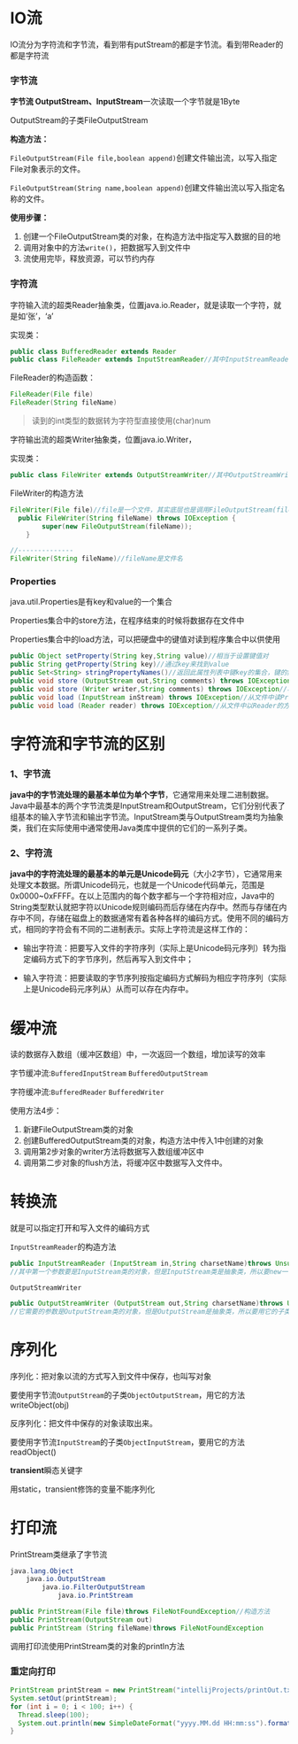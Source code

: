 # IO流

IO流分为字符流和字节流，看到带有putStream的都是字节流。看到带Reader的都是字符流

### 字节流

**字节流 OutputStream、InputStream**一次读取一个字节就是1Byte

OutputStream的子类FileOutputStream

**构造方法：**

`FileOutputStream(File file,boolean append)`创建文件输出流，以写入指定File对象表示的文件。

`FileOutputStream(String name,boolean append)`创建文件输出流以写入指定名称的文件。

**使用步骤：**

1. 创建一个FileOutputStream类的对象，在构造方法中指定写入数据的目的地
2. 调用对象中的方法`write()`，把数据写入到文件中
3. 流使用完毕，释放资源，可以节约内存

### 字符流

字符输入流的超类Reader抽象类，位置java.io.Reader，就是读取一个字符，就是如‘张’，‘a’

实现类：

```java
public class BufferedReader extends Reader
public class FileReader extends InputStreamReader//其中InputStreamReader继承了Reader
```

FileReader的构造函数：

```java
FileReader(File file)
FileReader(String fileName)
```

>  读到的int类型的数据转为字符型直接使用(char)num

字符输出流的超类Writer抽象类，位置java.io.Writer，

实现类：

```java
public class FileWriter extends OutputStreamWriter//其中OutputStreamWriter又继承了Writer类
```

FileWriter的构造方法

```java
FileWriter(File file)//file是一个文件，其实底层也是调用FileOutputStream(fileName)
  public FileWriter(String fileName) throws IOException {
        super(new FileOutputStream(fileName));
    }

//--------------
FileWriter(String fileName)//fileName是文件名
```

### Properties

java.util.Properties是有key和value的一个集合

Properties集合中的store方法，在程序结束的时候将数据存在文件中

Properties集合中的load方法，可以把硬盘中的键值对读到程序集合中以供使用

```java
public Object setProperty(String key,String value)//相当于设置键值对
public String getProperty(String key)//通过key来找到value
public Set<String> stringPropertyNames()//返回此属性列表中键key的集合，键的集合为字符串，返回的是无须的键的Set集合
public void store (OutputStream out,String comments) throws IOException//将Properties集合存储到文件中
public void store (Writer writer,String comments) throws IOException//将Properties集合存储到文件中
public void load (InputStream inStream) throws IOException//从文件中读Properties集合
public void load (Reader reader) throws IOException//从文件中以Reader的方式读

```





# 字符流和字节流的区别

### 1、字节流

**java中的字节流处理的最基本单位为单个字节**，它通常用来处理二进制数据。Java中最基本的两个字节流类是InputStream和OutputStream，它们分别代表了组基本的输入字节流和输出字节流。InputStream类与OutputStream类均为抽象类，我们在实际使用中通常使用Java类库中提供的它们的一系列子类。

### 2、字符流

 **java中的字符流处理的最基本的单元是Unicode码元**（大小2字节），它通常用来处理文本数据。所谓Unicode码元，也就是一个Unicode代码单元，范围是0x0000~0xFFFF。在以上范围内的每个数字都与一个字符相对应，Java中的String类型默认就把字符以Unicode规则编码而后存储在内存中。然而与存储在内存中不同，存储在磁盘上的数据通常有着各种各样的编码方式。使用不同的编码方式，相同的字符会有不同的二进制表示。实际上字符流是这样工作的：

- 输出字符流：把要写入文件的字符序列（实际上是Unicode码元序列）转为指定编码方式下的字节序列，然后再写入到文件中；

- 输入字符流：把要读取的字节序列按指定编码方式解码为相应字符序列（实际上是Unicode码元序列从）从而可以存在内存中。





# 缓冲流

读的数据存入数组（缓冲区数组）中，一次返回一个数组，增加读写的效率

字节缓冲流:`BufferedInputStream` `BufferedOutputStream`

字符缓冲流:`BufferedReader` `BufferedWriter`

使用方法4步：

1. 新建FileOutputStream类的对象
2. 创建BufferedOutputStream类的对象，构造方法中传入1中创建的对象
3. 调用第2步对象的writer方法将数据写入数组缓冲区中
4. 调用第二步对象的flush方法，将缓冲区中数据写入文件中。

# 转换流

就是可以指定打开和写入文件的编码方式

`InputStreamReader`的构造方法

```java
public InputStreamReader (InputStream in,String charsetName)throws UnsupportedEncodingException
//其中第一个参数要是InputStream类的对象，但是InputStream类是抽象类，所以要new一个它的子类FileInputStream的对象

```

`OutputStreamWriter`

```java
public OutputStreamWriter (OutputStream out,String charsetName)throws UnsupportedEncodingException
//它需要的参数是OutputStream类的对象，但是OutputStream是抽象类，所以要用它的子类FileOutputStream类的对象。
```

# 序列化

序列化：把对象以流的方式写入到文件中保存，也叫写对象

要使用字节流`OutputStream`的子类`ObjectOutputStream`，用它的方法writeObject(obj)

反序列化：把文件中保存的对象读取出来。

要使用字节流`InputStream`的子类`ObjectInputStream`，要用它的方法readObject()

**transient**瞬态关键字

用static，transient修饰的变量不能序列化

# 打印流

PrintStream类继承了字节流

```java
java.lang.Object
	java.io.OutputStream
		java.io.FilterOutputStream
			java.io.PrintStream
```

```java
public PrintStream(File file)throws FileNotFoundException//构造方法
public PrintStream(OutputStream out)
public PrintStream (String fileName)throws FileNotFoundException
```

调用打印流使用PrintStream类的对象的println方法

### 重定向打印

```java
PrintStream printStream = new PrintStream("intellijProjects/printOut.txt");
System.setOut(printStream);
for (int i = 0; i < 100; i++) {
  Thread.sleep(100);
  System.out.println(new SimpleDateFormat("yyyy.MM.dd HH:mm:ss").format(new Date()) + "-->这是重定向了输出流");
}

```

